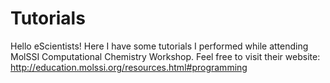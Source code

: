 # Tutorials
Hello eScientists!
Here I have some tutorials I performed while attending MolSSI Computational Chemistry Workshop.
Feel free to visit their website: http://education.molssi.org/resources.html#programming 
